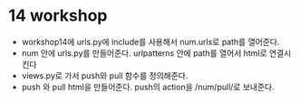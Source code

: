 # 14 workshop

- workshop14에 urls.py에 include를 사용해서 num.urls로 path를 열어준다.
-  num 안에 urls.py를 만들어준다. urlpatterns 안에 path를 열어서 html로 연결시킨다
-  views.py로 가서 push와 pull 함수를 정의해준다.
-  push 와 pull html을 만들어준다. push의 action을 /num/pull/로 보내준다.
